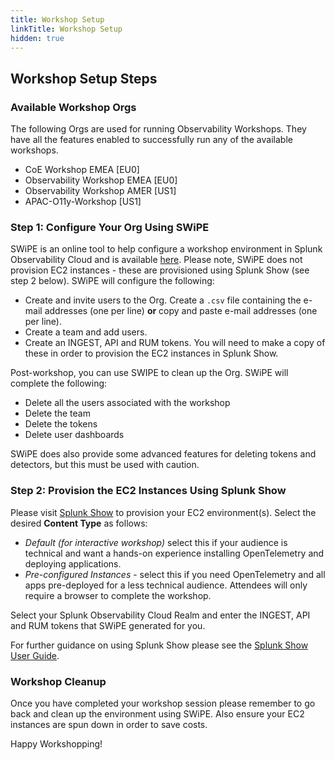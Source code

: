 ```yaml
---
title: Workshop Setup
linkTitle: Workshop Setup
hidden: true
---
```


## Workshop Setup Steps

### Available Workshop Orgs

The following Orgs are used for running Observability Workshops. They have all the features enabled to successfully run any of the available workshops.

- CoE Workshop EMEA [EU0]
- Observability Workshop EMEA [EU0]
- Observability Workshop AMER [US1]
- APAC-O11y-Workshop [US1]

### Step 1: Configure Your Org Using SWiPE

SWiPE is an online tool to help configure a workshop environment in Splunk Observability Cloud and is available [here](https://swipe.splunk.show). Please note, SWiPE does not provision EC2 instances - these are provisioned using Splunk Show (see step 2 below). SWiPE will configure the following:

- Create and invite users to the Org. Create a `.csv` file containing the e-mail addresses (one per line) **or** copy and paste e-mail addresses (one per line).
- Create a team and add users.
- Create an INGEST, API and RUM tokens. You will need to make a copy of these in order to provision the EC2 instances in Splunk Show.

Post-workshop, you can use SWIPE to clean up the Org. SWiPE will complete the following:

- Delete all the users associated with the workshop
- Delete the team
- Delete the tokens
- Delete user dashboards

SWiPE does also provide some advanced features for deleting tokens and detectors, but this must be used with caution.

### Step 2: Provision the EC2 Instances Using Splunk Show

Please visit [Splunk Show](https://show.splunk.com/template/262/?type=workshop) to provision your EC2 environment(s). Select the desired **Content Type** as follows:

- _Default (for interactive workshop)_ select this if your audience is technical and want a hands-on experience installing OpenTelemetry and deploying applications.
- _Pre-configured Instances_ - select this if you need OpenTelemetry and all apps pre-deployed for a less technical audience. Attendees will only require a browser to complete the workshop.

Select your Splunk Observability Cloud Realm and enter the INGEST, API and RUM tokens that SWiPE generated for you.

For further guidance on using Splunk Show please see the [Splunk Show User Guide](http://go/show/user-guide).

### Workshop Cleanup

Once you have completed your workshop session please remember to go back and clean up the environment using SWiPE. Also ensure your EC2 instances are spun down in order to save costs.

Happy Workshopping!
